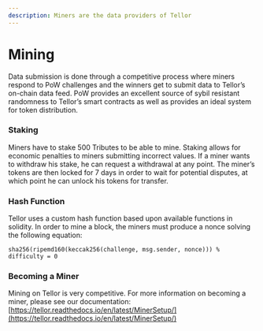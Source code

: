 ```yaml
---
description: Miners are the data providers of Tellor
---
```


# Mining

Data submission is done through a competitive process where miners respond to PoW challenges and the winners get to submit data to Tellor’s on-chain data feed.   PoW provides an excellent source of sybil resistant randomness to Tellor’s smart contracts as well as provides an ideal system for token distribution.   

### Staking

Miners have to stake 500 Tributes to be able to mine. Staking allows for economic penalties to miners submitting incorrect values.  If a miner wants to withdraw his stake, he can request a withdrawal at any point.  The miner’s tokens are then locked for 7 days in order to wait for potential disputes, at which point he can unlock his tokens for transfer.  

### Hash Function

Tellor uses a custom hash function based upon available functions in solidity.  In order to mine a block, the miners must produce a nonce solving the following equation: 

`sha256(ripemd160(keccak256(challenge, msg.sender, nonce))) % difficulty = 0`

### Becoming a Miner

Mining on Tellor is very competitive.  For more information on becoming a miner, please see our documentation:  [https://tellor.readthedocs.io/en/latest/MinerSetup/](https://tellor.readthedocs.io/en/latest/MinerSetup/)  


